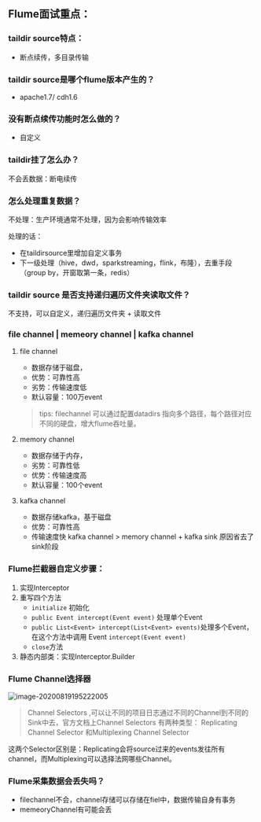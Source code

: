 ## Flume面试重点：

### taildir source特点：

- 断点续传，多目录传输

### taildir source是哪个flume版本产生的？

- apache1.7/ cdh1.6

### 没有断点续传功能时怎么做的？

- 自定义

### taildir挂了怎么办？

不会丢数据：断电续传

### 怎么处理重复数据？

不处理：生产环境通常不处理，因为会影响传输效率

处理的话：

- 在taildirsource里增加自定义事务
- 下一级处理（hive，dwd，sparkstreaming，flink，布隆），去重手段（group by，开窗取第一条，redis）

### taildir source 是否支持递归遍历文件夹读取文件？

不支持，可以自定义，递归遍历文件夹 + 读取文件

### file channel  |  memeory channel  |  kafka channel

1. file channel

   - 数据存储于磁盘，
   - 优势：可靠性高
   - 劣势：传输速度低
   - 默认容量：100万event

   > tips: filechannel 可以通过配置datadirs 指向多个路径，每个路径对应不同的硬盘，增大flume吞吐量。

2. memory channel

   - 数据存储于内存，
   - 劣势：可靠性低
   - 优势：传输速度高
   - 默认容量：100个event

3. kafka channel

   - 数据存储kafka，基于磁盘
   - 优势：可靠性高
   - 传输速度快 kafka channel > memory channel + kafka sink 原因省去了sink阶段

### Flume拦截器自定义步骤：

1. 实现Interceptor
2. 重写四个方法
   - `initialize` 初始化
   - `public Event intercept(Event event)` 处理单个Event
   - `public List<Event> intercept(List<Event> events)`处理多个Event，在这个方法中调用 Event `intercept(Event event)`
   - `close`方法
3. 静态内部类：实现Interceptor.Builder

### Flume Channel选择器

![image-20200819195222005](C:%5CUsers%5Clenovo%5CAppData%5CRoaming%5CTypora%5Ctypora-user-images%5Cimage-20200819195222005.png)

> Channel Selectors ,可以让不同的项目日志通过不同的Channel到不同的Sink中去，官方文档上Channel Selectors 有两种类型： Replicating Channel Selector 和Multiplexing Channel Selector

这两个Selector区别是：Replicating会将source过来的events发往所有channel，而Multiplexing可以选择法网哪些Channel。

### Flume采集数据会丢失吗？

- filechannel不会，channel存储可以存储在fiel中，数据传输自身有事务
- memeoryChannel有可能会丢